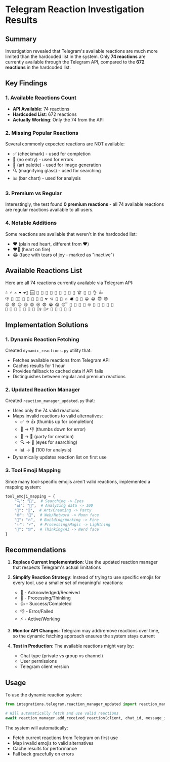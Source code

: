 # Telegram Reaction Investigation Results

## Summary

Investigation revealed that Telegram's available reactions are much more limited than the hardcoded list in the system. Only **74 reactions** are currently available through the Telegram API, compared to the **672 reactions** in the hardcoded list.

## Key Findings

### 1. Available Reactions Count
- **API Available**: 74 reactions
- **Hardcoded List**: 672 reactions  
- **Actually Working**: Only the 74 from the API

### 2. Missing Popular Reactions
Several commonly expected reactions are NOT available:
- ✅ (checkmark) - used for completion
- 🚫 (no entry) - used for errors
- 🎨 (art palette) - used for image generation
- 🔍 (magnifying glass) - used for searching
- 📊 (bar chart) - used for analysis

### 3. Premium vs Regular
Interestingly, the test found **0 premium reactions** - all 74 available reactions are regular reactions available to all users.

### 4. Notable Additions
Some reactions are available that weren't in the hardcoded list:
- ❤ (plain red heart, different from ❤️)
- ❤‍🔥 (heart on fire)
- 😂 (face with tears of joy - marked as "inactive")

## Available Reactions List

Here are all 74 reactions currently available via Telegram API:

```
☃ ⚡ ✍ ❤ ❤‍🔥 🆒 🌚 🌭 🍌 🍓 🍾 🎃 🎄 🎅 🎉 🏆 🐳 👀 👌 👍 
👎 👏 👨‍💻 👻 👾 💅 💊 💋 💔 💘 💩 💯 🔥 🕊 🖕 🗿 😁 😂 😇 😈 
😍 😎 😐 😘 😡 😢 😨 😭 😱 😴 🙈 🙉 🙊 🙏 🤓 🤔 🤗 🤝 🤡 🤣 
🤨 🤩 🤪 🤬 🤮 🤯 🤷 🤷‍♀ 🤷‍♂ 🥰 🥱 🥴 🦄 🫡
```

## Implementation Solutions

### 1. Dynamic Reaction Fetching
Created `dynamic_reactions.py` utility that:
- Fetches available reactions from Telegram API
- Caches results for 1 hour
- Provides fallback to cached data if API fails
- Distinguishes between regular and premium reactions

### 2. Updated Reaction Manager
Created `reaction_manager_updated.py` that:
- Uses only the 74 valid reactions
- Maps invalid reactions to valid alternatives:
  - ✅ → 👍 (thumbs up for completion)
  - 🚫 → 👎 (thumbs down for error)
  - 🎨 → 🎉 (party for creation)
  - 🔍 → 👀 (eyes for searching)
  - 📊 → 💯 (100 for analysis)
- Dynamically updates reaction list on first use

### 3. Tool Emoji Mapping
Since many tool-specific emojis aren't valid reactions, implemented a mapping system:

```python
tool_emoji_mapping = {
    "🔍": "👀",  # Searching -> Eyes
    "📊": "💯",  # Analyzing data -> 100
    "🎨": "🎉",  # Art/Creating -> Party
    "🌐": "🌚",  # Web/Network -> Moon face
    "🔨": "🔥",  # Building/Working -> Fire
    "✨": "⚡",  # Processing/Magic -> Lightning
    "🧠": "🤓",  # Thinking/AI -> Nerd face
}
```

## Recommendations

1. **Replace Current Implementation**: Use the updated reaction manager that respects Telegram's actual limitations

2. **Simplify Reaction Strategy**: Instead of trying to use specific emojis for every tool, use a smaller set of meaningful reactions:
   - 👀 - Acknowledged/Received
   - 🤔 - Processing/Thinking
   - 👍 - Success/Completed
   - 👎 - Error/Failed
   - ⚡ - Active/Working

3. **Monitor API Changes**: Telegram may add/remove reactions over time, so the dynamic fetching approach ensures the system stays current

4. **Test in Production**: The available reactions might vary by:
   - Chat type (private vs group vs channel)
   - User permissions
   - Telegram client version

## Usage

To use the dynamic reaction system:

```python
from integrations.telegram.reaction_manager_updated import reaction_manager

# Will automatically fetch and use valid reactions
await reaction_manager.add_received_reaction(client, chat_id, message_id)
```

The system will automatically:
- Fetch current reactions from Telegram on first use
- Map invalid emojis to valid alternatives
- Cache results for performance
- Fall back gracefully on errors